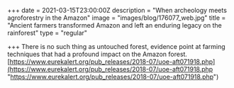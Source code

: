 +++
date = 2021-03-15T23:00:00Z
description = "When archeology meets agroforestry in the Amazon"
image = "images/blog/176077_web.jpg"
title = "Ancient farmers transformed Amazon and left an enduring legacy on the rainforest"
type = "regular"

+++
There is no such thing as untouched forest, evidence point at farming techniques that had a profound impact on the Amazon forest.  
[https://www.eurekalert.org/pub_releases/2018-07/uoe-aft071918.php](https://www.eurekalert.org/pub_releases/2018-07/uoe-aft071918.php "https://www.eurekalert.org/pub_releases/2018-07/uoe-aft071918.php")
